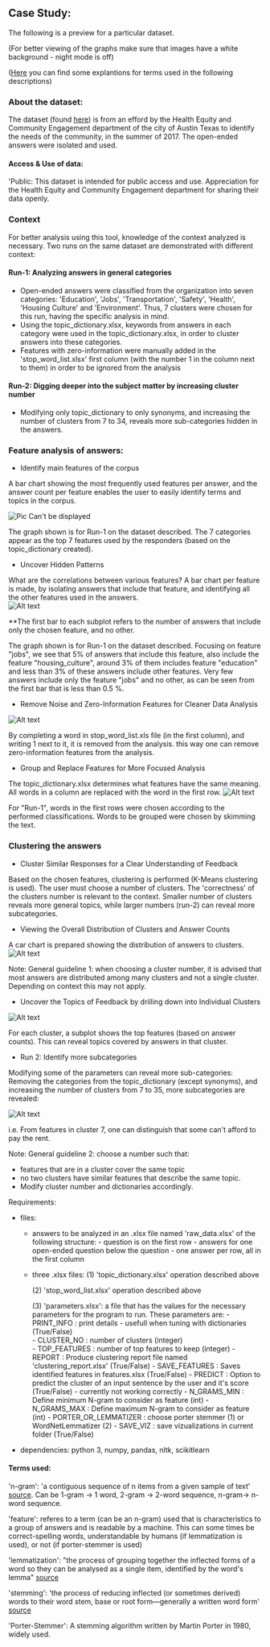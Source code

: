 ## Case Study:

The following is a preview for a particular dataset.

(For better viewing of the graphs make sure that images have a white background - night mode is off)

([Here](#1-12) you can find some explantions for terms used in the following descriptions)

### About the dataset:
The dataset (found [here](https://catalog.data.gov/dataset/spirit-of-east-austin-feedback-data)) is from an efford by the Health Equity and Community Engagement department of the city of Austin Texas to identify the needs of the community, in the summer of 2017. The open-ended answers were isolated and used.

#### Access & Use of data:
'Public: This dataset is intended for public access and use.
Appreciation for the Health Equity and Community Engagement department for sharing their data openly.

### Context

For better analysis using this tool, knowledge of the context analyzed is necessary. Two runs on the same dataset are demonstrated with different context:

#### Run-1: Analyzing answers in general categories

- Open-ended answers were classified from the organization into seven categories: 'Education', 'Jobs', 'Transportation', 'Safety', 'Health', 'Housing Culture' and 'Environment'. Thus, 7 clusters were chosen for this run, having the specific analysis in mind. 
- Using the topic_dictionary.xlsx, keywords from answers in each category were used in the topic_dictionary.xlsx, in order to cluster answers into these categories.
- Features with zero-information were manually added in the 'stop_word_list.xlsx' first column (with the number 1 in the column next to them) in order to be ignored from the analysis


#### Run-2: Digging deeper into the subject matter by increasing cluster number
- Modifying only topic_dictionary to only synonyms, and increasing the number of clusters from 7 to 34, reveals more sub-categories hidden in the answers.


### Feature analysis of answers:

- Identify main features of the corpus

A bar chart showing the most frequently used features per answer, and the answer count per feature enables the user to easily identify terms and topics in the corpus.

![Pic Can't be displayed](images/features_count.png "Features in corpus")


The graph shown is for Run-1 on the dataset described. The 7 categories appear as the top 7 features used by the responders (based on the topic_dictionary created).

- Uncover Hidden Patterns

What are the correlations between various features? A bar chart per feature is made, by isolating answers that include that feature, and identifying all the other features used in the answers.  
![Alt text](top_10_feature_dependencies.png "Feature dependencies")

**The first bar to each subplot refers to the number of answers that include only the chosen feature, and no other.

The graph shown is for Run-1 on the dataset described. Focusing on feature "jobs", we see that 5% of answers that include this feature, also include the feature "housing_culture", around 3% of them includes feature "education" and less than 3% of these answers include other features. Very few answers include only the feature "jobs" and no other, as can be seen from the first bar that is less than 0.5 %.


- Remove Noise and Zero-Information Features for Cleaner Data Analysis

![Alt text](stop_word_list.png "screenshot of stop_word_list.xlsx used in run-1")

By completing a word in stop_word_list.xls file (in the first column), and writing 1 next to it, it is removed from the analysis. this way one can remove zero-information features from the analysis.

- Group and Replace Features for More Focused Analysis

The topic_dictionary.xlsx determines what features have the same meaning. All words in a column are replaced with the word in the first row. 
![Alt text](topic_dict.png "screenshot of the topic_dictionary.xlsx used in run-1")

For "Run-1", words in the first rows were chosen according to the performed classifications. Words to be grouped were chosen by skimming the text.

### Clustering the answers

- Cluster Similar Responses for a Clear Understanding of Feedback

Based on the chosen features, clustering is performed (K-Means clustering is used). The user must choose a number of clusters. The 'correctness' of the clusters number is relevant to the context. Smaller number of clusters reveals more general topics, while larger numbers (run-2) can reveal more subcategories.

- Viewing the Overall Distribution of Clusters and Answer Counts

A car chart is prepared showing the distribution of answers to clusters.
![Alt text](cluster_counts.png "Answer counts per cluster")

Note: General guideline 1: when choosing a cluster number, it is advised that most answers are distributed among many clusters and not a single cluster. Depending on context this may not apply. 


- Uncover the Topics of Feedback by drilling down into Individual Clusters

![Alt text](features_per_cluster.png "features per cluster for run-1")

For each cluster, a subplot shows the top features (based on answer counts). This can reveal topics covered by answers in that cluster.


- Run 2: Identify more subcategories

Modifying some of the parameters can reveal more sub-categories: Removing the categories from the topic_dictionary (except synonyms), and increasing the number of clusters from 7 to 35, more subcategories are revealed:

![Alt text](features_per_cl.png "features per cluster for run-2")

i.e. From features in cluster 7, one can distinguish that some can't afford to pay the rent. 

Note: General guideline 2: choose a number such that:
   - features that are in a cluster cover the same topic
   - no two clusters have similar features that describe the same topic.
   - Modify cluster number and dictionaries accordingly.

Requirements:
   - files:
      - answers to be analyzed in an .xlsx file named 'raw_data.xlsx' of the following structure:
            - question is on the first row
            - answers for one open-ended question below the question
            - one answer per row, all in the first column

      - three .xlsx files:
         (1) 'topic_dictionary.xlsx'
               operation described above
      
         (2) 'stop_word_list.xlsx'
               operation described above

         (3) 'parameters.xlsx': a file that has the values for the necessary parameters for the program to run. These parameters are:
            - PRINT_INFO : print details - usefull when tuning with dictionaries (True/False)             
            - CLUSTER_NO : number of clusters (integer)             
            - TOP_FEATURES : number of top features to keep (integer)
            - REPORT : Produce clustering report file named 'clustering_report.xlsx' (True/False)
            - SAVE_FEATURES : Saves identified features in features.xlsx (True/False)
            - PREDICT : Option to predict the cluster of an input sentence by the user and it's score (True/False) - currently not working correctly
            - N_GRAMS_MIN : Define minimum N-gram to consider as feature (int)
            - N_GRAMS_MAX : Define maximum N-gram to consider as feature (int)
            - PORTER_OR_LEMMATIZER : choose porter stemmer (1) or WordNetLemmatizer (2)
            - SAVE_VIZ : save vizualizations in current folder (True/False)


   - dependencies:
      python 3, numpy, pandas, nltk, scikitlearn




<a name='1-12'></a>
#### Terms used:

'n-gram': 'a contiguous sequence of n items from a given sample of text' [source](https://en.wikipedia.org/wiki/N-gram). Can be 1-gram -> 1 word, 2-gram -> 2-word sequence, n-gram-> n-word sequence.

'feature': referes to a term (can be an n-gram) used that is characteristics to a group of answers and is readable by a machine. This can some times be correct-spelling words, understandable by humans (if lemmatization is used), or not (if porter-stemmer is used)

'lemmatization': "the process of grouping together the inflected forms of a word so they can be analysed as a single item, identified by the word's lemma" [source](https://en.wikipedia.org/wiki/Lemmatisation)

'stemming': 'the process of reducing inflected (or sometimes derived) words to their word stem, base or root form—generally a written word form' [source](https://en.wikipedia.org/wiki/Stemming)

'Porter-Stemmer': A stemming algorithm  written by Martin Porter in 1980, widely used.

